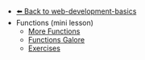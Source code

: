 - [⬅️ Back to web-development-basics](../README.md)
- Functions (mini lesson)
  - [More Functions](./More_Functions.md "Functions (mini lesson")
  - [Functions Galore](./Functions_Galore.md)
  - [Exercises](./Exercises.md)

